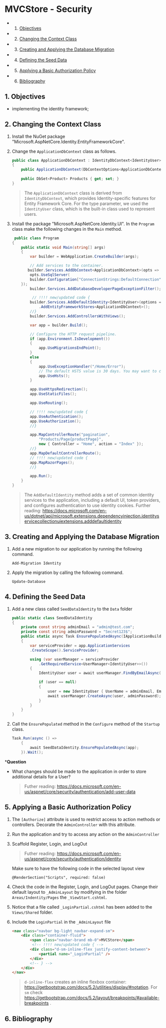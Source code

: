 # MVCStore - Security

<!-- vscode-markdown-toc -->
* 1. [Objectives](#Objectives)
* 2. [Changing the Context Class](#ChangingtheContextClass)
* 3. [Creating and Applying the Database Migration](#CreatingandApplyingtheDatabaseMigration)
* 4. [Defining the Seed Data](#DefiningtheSeedData)
* 5. [Applying a Basic Authorization Policy](#ApplyingaBasicAuthorizationPolicy)
* 6. [Bibliography](#Bibliography)

<!-- vscode-markdown-toc-config
	numbering=true
	autoSave=true
	/vscode-markdown-toc-config -->
<!-- /vscode-markdown-toc -->

##  1. <a name='Objectives'></a>Objectives
- implementing the identity framework;

##  2. <a name='ChangingtheContextClass'></a>Changing the Context Class

1. Install the NuGet package "Microsoft.AspNetCore.Identity.EntityFrameworkCore".
2. Change the `ApplicationDbContext` class as follows.

	```C#
	public class ApplicationDbContext : IdentityDbContext<IdentityUser>
	{
		public ApplicationDbContext(DbContextOptions<ApplicationDbContext> options): base(options) { }
		
		public DbSet<Product> Products { get; set; }
	}
	```

	> The `ApplicationDbContext` class is derived from `IdentityDbContext`, which provides Identity-specific features for Entity Framework Core. For the type parameter, we used the `IdentityUser` class, which is the built-in class used to represent users. 

2. Install the package "Microsoft.AspNetCore.Identity.UI". In the `Program` class make the following changes in the `Main` method.

	```C#
	 public class Program
    {
        public static void Main(string[] args)
        {
            var builder = WebApplication.CreateBuilder(args);

            // Add services to the container.
           builder.Services.AddDbContext<ApplicationDbContext>(opts => {
            opts.UseSqlServer(
            builder.Configuration["ConnectionStrings:DefaultConnection"]);
        });
            builder.Services.AddDatabaseDeveloperPageExceptionFilter();

			 // !!!! new/updated code {
            builder.Services.AddDefaultIdentity<IdentityUser>(options => options.SignIn.RequireConfirmedAccount = false)
                .AddEntityFrameworkStores<ApplicationDbContext>();
			//}
            builder.Services.AddControllersWithViews();

            var app = builder.Build();

            // Configure the HTTP request pipeline.
            if (app.Environment.IsDevelopment())
            {
                app.UseMigrationsEndPoint();
            }
            else
            {
                app.UseExceptionHandler("/Home/Error");
                // The default HSTS value is 30 days. You may want to change this for production scenarios, see https://aka.ms/aspnetcore-hsts.
                app.UseHsts();
            }

            app.UseHttpsRedirection();
            app.UseStaticFiles();

            app.UseRouting();

			// !!!! new/updated code {
            app.UseAuthentication();
            app.UseAuthorization();
			//}

            app.MapControllerRoute("pagination",
                "Products/Page{productPage}",
                new { Controller = "Home", action = "Index" });
            //}
            app.MapDefaultControllerRoute();
            // !!!! new/updated code {
            app.MapRazorPages();
            //}

            app.Run();
        }
    }
	```
	> The `AddDefaultIdentity` method adds a set of common identity services to the application, including a default UI, token providers, and configures authentication to use identity cookies. Further reading: https://docs.microsoft.com/en-us/dotnet/api/microsoft.extensions.dependencyinjection.identityservicecollectionuiextensions.adddefaultidentity

##  3. <a name='CreatingandApplyingtheDatabaseMigration'></a>Creating and Applying the Database Migration

1. Add a new migration to our application by running the following command.

	```
	Add-Migration Identity
	```
2. Apply the migration by calling the following command.

	```
	Update-Database
	```

##  4. <a name='DefiningtheSeedData'></a>Defining the Seed Data

1. Add a new class called `SeedDataIdentity` to the `Data` folder

	```C#
	public static class SeedDataIdentity
    {
        private const string adminEmail = "admin@test.com";
        private const string adminPassword = "Secret123$";
        public static async Task EnsurePopulatedAsync(IApplicationBuilder app)
        {
            var serviceProvider = app.ApplicationServices
            .CreateScope().ServiceProvider;

            using (var userManager = serviceProvider
                .GetRequiredService<UserManager<IdentityUser>>())
            {
                IdentityUser user = await userManager.FindByEmailAsync(adminEmail);

                if (user == null)
                {
                    user = new IdentityUser { UserName = adminEmail, Email = adminEmail };
                    await userManager.CreateAsync(user, adminPassword);
                }
            }
        }
    }
	```

2. Call the `EnsurePopulated` method in the `Configure` method of the `Startup` class. 

	```C#
	Task.Run(async () =>
		{
			await SeedDataIdentity.EnsurePopulatedAsync(app);
		}).Wait(); 
	```

***Question**
- What changes should be made to the application in order to store additional details for a User?
	> Futher reading: https://docs.microsoft.com/en-us/aspnet/core/security/authentication/add-user-data

##  5. <a name='ApplyingaBasicAuthorizationPolicy'></a>Applying a Basic Authorization Policy

1. The `[Authorize]` attribute is used to restrict access to action methods or controllers. Decorate the `AdminController` with this attribute.

2. Run the application and try to access any action on the `AdminController`

4. Scaffold Register, Login, and LogOut

	> Futher reading: https://docs.microsoft.com/en-us/aspnet/core/security/authentication/identity

	Make sure to have the following code in the selected layout view

	```CSHTML
	@RenderSection("Scripts", required: false)
	```
5. Check the code in the Register, Login, and LogOut pages. Change their default layout to `_AdminLayout` by modifying in the folder `Areas/Indentity/Pages` the `_ViewStart.cshtml`.

6. Notice that a file called `_LoginPartial.cshtml` has been added to the `Views/Shared` folder.

7. Include the `LoginPartial` in the `_AdminLayout` file

	```HTML
    <nav class="navbar bg-light navbar-expand-sm">
        <div class="container-fluid">
            <span class="navbar-brand mb-0">MVCStore</span>
             <!-- !!!! new/updated code { -->
            <div class="d-sm-inline-flex justify-content-between">
                <partial name="_LoginPartial" />
            </div>
            <!-- } -->
        </div>
    </nav>
	```

    > `d-inline-flex` creates an inline flexbox container: https://getbootstrap.com/docs/5.2/utilities/display/#notation. For `sm` check https://getbootstrap.com/docs/5.2/layout/breakpoints/#available-breakpoints .

##  6. <a name='Bibliography'></a>Bibliography